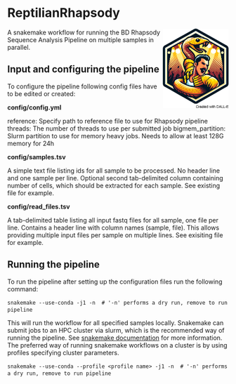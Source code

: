 # ReptilianRhapsody

<img src="hex_sticker.png" alt="hex sticker" align="right" width="150"/>

A snakemake workflow for running the BD Rhapsody Sequence Analysis Pipeline on multiple samples in 
parallel.

## Input and configuring the pipeline

To configure the pipeline following config files have to be edited or created:

**config/config.yml**

reference: Specify path to reference file to use for Rhapsody pipeline
threads: The number of threads to use per submitted job
bigmem_partition: Slurm partition to use for memory heavy jobs. Needs to allow at least 128G memory
for 24h

**config/samples.tsv**

A simple text file listing ids for all sample to be processed. No header line and one sample per
line. Optional second tab-delimited column containing number of cells, which should be extracted for
each sample. See existing file for example.

**config/read_files.tsv**

A tab-delimited table listing all input fastq files for all sample, one file per line. Contains a
header line with column names (sample, file). This allows providing multiple input files per sample
on multiple lines. See exisiting file for example.

## Running the pipeline
To run the pipeline after setting up the configuration files run the following command:

```
snakemake --use-conda -j1 -n  # '-n' performs a dry run, remove to run pipeline
```

This will run the workflow for all specified samples locally. Snakemake can submit jobs to an HPC
cluster via slurm, which is the recommended way of running the pipeline. See
[snakemake documentation](https://snakemake.readthedocs.io/en/v7.32.0/executing/cluster.html) for
more information. The preferred way of running snakemake workflows on a cluster is by using profiles
specifying cluster parameters.

```
snakemake --use-conda --profile <profile name> -j1 -n  # '-n' performs a dry run, remove to run pipeline
```

